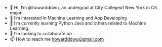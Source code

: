 - 👋 Hi, I’m @howardddwu, an undergrad at City Collegeof New York in CS major
- 👀 I’m interested in Machine Learning and App Developing
- 🌱 I’m currently learning Python Java and others related to Machine Learning.
- 💞️ I’m looking to collaborate on ...
- 📫 How to reach me howardddwu@gmail.com

<!---
howardddwu/howardddwu is a ✨ special ✨ repository because its `README.md` (this file) appears on your GitHub profile.
You can click the Preview link to take a look at your changes.
--->
